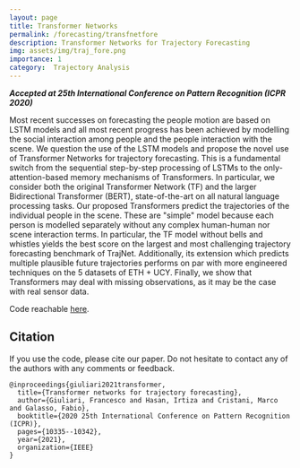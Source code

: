 ```yaml
---
layout: page
title: Transformer Networks
permalink: /forecasting/transfnetfore
description: Transformer Networks for Trajectory Forecasting
img: assets/img/traj_fore.png
importance: 1
category:  Trajectory Analysis
---
```



***Accepted at 25th International Conference on Pattern Recognition (ICPR 2020)***

Most recent successes on forecasting the people motion are based on LSTM models and all most recent progress has been achieved by modelling the social interaction among people and the people interaction with the scene. We question the use of the LSTM models and propose the novel use of Transformer Networks for trajectory forecasting. This is a fundamental switch from the sequential step-by-step processing of LSTMs to the only-attention-based memory mechanisms of Transformers. In particular, we consider both the original Transformer Network (TF) and the larger Bidirectional Transformer (BERT), state-of-the-art on all natural language processing tasks. Our proposed Transformers predict the trajectories of the individual people in the scene. These are "simple" model because each person is modelled separately without any complex human-human nor scene interaction terms. In particular, the TF model without bells and whistles yields the best score on the largest and most challenging trajectory forecasting benchmark of TrajNet. Additionally, its extension which predicts multiple plausible future trajectories performs on par with more engineered techniques on the 5 datasets of ETH + UCY. Finally, we show that Transformers may deal with missing observations, as it may be the case with real sensor data. 

Code reachable [here](https://github.com/HumaticsLAB/Trajectory-Transformer).

## Citation
If you use the code, please cite our paper. Do not hesitate to contact any of the authors with any comments or feedback.

```
@inproceedings{giuliari2021transformer,
  title={Transformer networks for trajectory forecasting},
  author={Giuliari, Francesco and Hasan, Irtiza and Cristani, Marco and Galasso, Fabio},
  booktitle={2020 25th International Conference on Pattern Recognition (ICPR)},
  pages={10335--10342},
  year={2021},
  organization={IEEE}
}
```